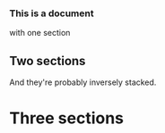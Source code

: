 ### This is a document
with one section
## Two sections

And they're probably inversely stacked.

# Three sections
